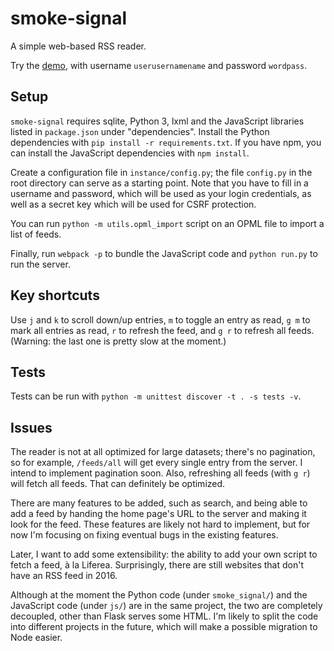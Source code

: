 # smoke-signal

A simple web-based RSS reader.

Try the [demo](https://flacer.dk/smoke_signal/), with username
`userusernamename` and password `wordpass`.

## Setup

`smoke-signal` requires sqlite, Python 3, lxml and the JavaScript libraries
listed in `package.json` under "dependencies". Install the Python dependencies
with `pip install -r requirements.txt`. If you have npm, you can install the
JavaScript dependencies with `npm install`.

Create a configuration file in `instance/config.py`; the file `config.py` in the
root directory can serve as a starting point. Note that you have to fill in a
username and password, which will be used as your login credentials, as well as
a secret key which will be used for CSRF protection.

You can run `python -m utils.opml_import` script on an OPML file to import a
list of feeds.

Finally, run `webpack -p` to bundle the JavaScript code and `python run.py` to
run the server.

## Key shortcuts

Use `j` and `k` to scroll down/up entries, `m` to toggle an entry as read, `g m`
to mark all entries as read, `r` to refresh the feed, and `g r` to refresh all
feeds. (Warning: the last one is pretty slow at the moment.)

## Tests

Tests can be run with `python -m unittest discover -t . -s tests -v`.

## Issues

The reader is not at all optimized for large datasets; there's no pagination, so
for example, `/feeds/all` will get every single entry from the server. I intend
to implement pagination soon. Also, refreshing all feeds (with `g r`) will fetch
all feeds. That can definitely be optimized.

There are many features to be added, such as search, and being able to add a
feed by handing the home page's URL to the server and making it look for the
feed. These features are likely not hard to implement, but for now I'm focusing
on fixing eventual bugs in the existing features.

Later, I want to add some extensibility: the ability to add your own script to
fetch a feed, à la Liferea. Surprisingly, there are still websites that don't
have an RSS feed in 2016.

Although at the moment the Python code (under `smoke_signal/`) and the
JavaScript code (under `js/`) are in the same project, the two are completely
decoupled, other than Flask serves some HTML. I'm likely to split the code into
different projects in the future, which will make a possible migration to Node
easier.
